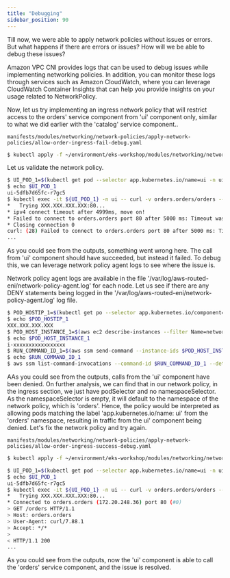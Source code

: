 ```yaml
---
title: "Debugging"
sidebar_position: 90
---
```


Till now, we were able to apply network policies without issues or errors. But what happens if there are errors or issues? How will we be able to debug these issues?

Amazon VPC CNI provides logs that can be used to debug issues while implementing networking policies. In addition, you can monitor these logs through services such as Amazon CloudWatch, where you can leverage CloudWatch Container Insights that can help you provide insights on your usage related to NetworkPolicy.

Now, let us try implementing an ingress network policy that will restrict access to the orders' service component from 'ui' component only, similar to what we did earlier with the 'catalog' service component..
```file
manifests/modules/networking/network-policies/apply-network-policies/allow-order-ingress-fail-debug.yaml
```
```bash wait=30 timeout=240
$ kubectl apply -f ~/environment/eks-workshop/modules/networking/network-policies/apply-network-policies/allow-order-ingress-fail-debug.yaml
```
Let us validate the network policy.
```bash wait=30 timeout=240
$ UI_POD_1=$(kubectl get pod --selector app.kubernetes.io/name=ui -n ui -o json | jq -r '.items[0].metadata.name')
$ echo $UI_POD_1
ui-5dfb7d65fc-r7gc5
$ kubectl exec -it ${UI_POD_1} -n ui -- curl -v orders.orders/orders --connect-timeout 5
*   Trying XXX.XXX.XXX.XXX:80...
* ipv4 connect timeout after 4999ms, move on!
* Failed to connect to orders.orders port 80 after 5000 ms: Timeout was reached
* Closing connection 0
curl: (28) Failed to connect to orders.orders port 80 after 5000 ms: Timeout was reached
...
```
As you could see from the outputs, something went wrong here. The call from 'ui' component should have succeeded, but instead it failed. To debug this, we can leverage network policy agent logs to see where the issue is.


Network policy agent logs are available in the file '/var/log/aws-routed-eni/network-policy-agent.log' for each node.
Let us see if there are any DENY statements being logged in the '/var/log/aws-routed-eni/network-policy-agent.log' log file.
```bash
$ POD_HOSTIP_1=$(kubectl get po --selector app.kubernetes.io/component=service -n orders -o json | jq -r '.items[0].status.hostIP')
$ echo $POD_HOSTIP_1
XXX.XXX.XXX.XXX
$ POD_HOST_INSTANCE_1=$(aws ec2 describe-instances --filter Name=network-interface.addresses.private-ip-address,Values=$POD_HOSTIP_1 --query 'Reservations[].Instances[].InstanceId' --output text)
$ echo $POD_HOST_INSTANCE_1
i-xxxxxxxxxxxxxxxxx
$ RUN_COMMAND_ID_1=$(aws ssm send-command --instance-ids $POD_HOST_INSTANCE_1 --document-name "AWS-RunShellScript" --comment "check for network policy agent deny logs" --parameters commands="grep DENY /var/log/aws-routed-eni/network-policy-agent.log | tail -5" --output json | jq -r '.Command.CommandId')
$ echo $RUN_COMMAND_ID_1
$ aws ssm list-command-invocations --command-id $RUN_COMMAND_ID_1 --details | jq -r '.CommandInvocations[0].CommandPlugins[0].Output'
```
AAs you could see from the outputs, calls from the 'ui' component have been denied. On further analysis, we can find that in our network policy, in the ingress section, we just have podSelector and no namespaceSelector. As the namespaceSelector is empty, it will default to the namespace of the network policy, which is 'orders'. Hence, the policy would be interpreted as allowing pods matching the label 'app.kubernetes.io/name: ui' from the 'orders' namespace, resulting in traffic from the ui' component being denied.
Let's fix the network policy and try again.
```file
manifests/modules/networking/network-policies/apply-network-policies/allow-order-ingress-success-debug.yaml
```
```bash wait=30 timeout=240
$ kubectl apply -f ~/environment/eks-workshop/modules/networking/network-policies/apply-network-policies/allow-order-ingress-success-debug.yaml
```
```bash wait=30 timeout=240
$ UI_POD_1=$(kubectl get pod --selector app.kubernetes.io/name=ui -n ui -o json | jq -r '.items[0].metadata.name')
$ echo $UI_POD_1
ui-5dfb7d65fc-r7gc5
$ kubectl exec -it ${UI_POD_1} -n ui -- curl -v orders.orders/orders --connect-timeout 5
*   Trying XXX.XXX.XXX.XXX:80...
* Connected to orders.orders (172.20.248.36) port 80 (#0)
> GET /orders HTTP/1.1
> Host: orders.orders
> User-Agent: curl/7.88.1
> Accept: */*
> 
< HTTP/1.1 200 
...
```
As you could see from the outputs, now the 'ui' component is able to call the 'orders' service component, and the issue is resolved.